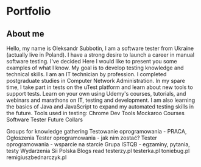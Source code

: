 # Portfolio

## About me

Hello, my name is Oleksandr Subbotin, I am a software tester from Ukraine (actually live in Poland).
I have a strong desire to launch a career in manual software testing.
I've decided
Here I would like to present you some examples of what I know. 
My goal is to develop testing knowledge and technical skills.
I am an IT technician by profession. I completed postgraduate studies in Computer Network Administration.
In my spare time, I take part in tests on the uTest platform and learn about new tools to support tests.
Learn on your own using Udemy's courses, tutorials, and webinars and marathons on IT, testing and
development. I am also learning the basics of Java and JavaScript to expand my automated testing skills in the future.
Tools used in testing:
Chrome Dev Tools
Mockaroo
Courses
Software Tester Future Collars

Groups for knowledge gathering
Testowanie oprogramowania - PRACA, Ogłoszenia
Tester oprogramowania - jak nim zostać?
Tester oprogramowania - wsparcie na starcie
Grupa ISTQB - egzaminy, pytania, testy
Wydarzenia Sii Polska
Blogs read
testerzy.pl
testerka.pl
toniebug.pl
remigiuszbednarczyk.pl

